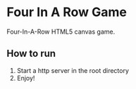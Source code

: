 # Four In A Row Game

Four-In-A-Row HTML5 canvas game.

## How to run

1. Start a http server in the root directory
2. Enjoy!
